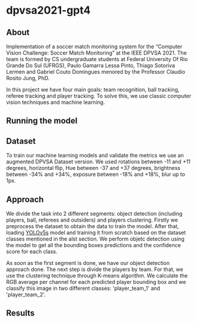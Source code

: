 # dpvsa2021-gpt4
## About
Implementation of a soccer match monitoring system for the “Computer Vision Challenge: Soccer Match Monitoring” at the IEEE DPVSA 2021.
The team is formed by CS undergraduate students at Federal University Of Rio Grande Do Sul (UFRGS), Paulo Gamarra Lessa Pinto, Thiago Sotoriva Lermen and Gabriel Couto Domingues menored by the Professor Claudio Rosito Jung, PhD. 

In this project we have four main goals: team recognition, ball tracking, referee tracking and player tracking. To solve this, we use classic computer vision techniques and machine learning.

## Running the model

## Dataset
To train our machine learning models and validate the metrics we use an augmented DPVSA Dataset version. We used rotations between -11 and +11 degrees, horizontal flip, Hue between -37 and +37 degrees, brightness between -34% and +34%, exposure between -18% and +18%, blur up to 1px.

## Approach
We divide the task into 2 different segments: object detection (including players, ball, referees and outsiders) and players clustering. Firstly we preprocess the dataset to obtain the data to train the model. After that, loading [YOLOv5s](https://github.com/ultralytics/yolov5) model and training it from scratch based on the dataset classes mentioned in the alst section. We perform objetc detection using the model to get all the bounding boxes predictions and the confidence score for each class. 

As soon as the first segment is done, we have our object detection approach done. The next step is divide the players by team. For that, we use the clustering technique through K-means algorithm. We calculate the RGB average per channel for each predicted player bounding box and we classify this image in two different classes: 'player_team_1' and 'player_team_2'.
## Results
